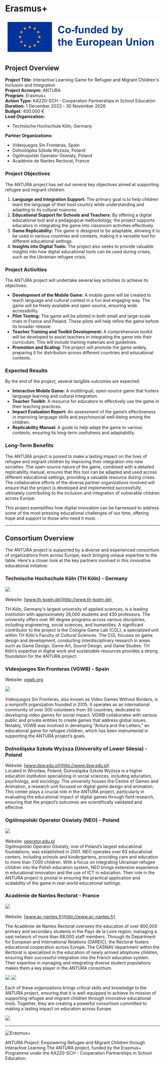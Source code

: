 # Erasmus+

![Erasmus+](../../assets/img/blog/Co-fundedbytheEU.webp)

## Project Overview

**Project Title:** Interactive Learning Game for Refugee and Migrant Children's Inclusion and Integration  
**Project Acronym:** ANTURA  
**Program:** Erasmus+  
**Action Type:** KA220-SCH - Cooperation Partnerships in School Education  
**Duration:** 1 December 2023 - 30 November 2026  
**Budget:** 400.000 €  
**Lead Organization:**

- Technische Hochschule Köln, Germany  

**Partner Organizations:**

- Videojuegos Sin Fronteras, Spain
- Dolnośląska Szkoła Wyższa, Poland
- Ogólnopolski Operator Oświaty, Poland
- Académie de Nantes Rectorat, France

### Project Objectives

The ANTURA project has set out several key objectives aimed at supporting refugee and migrant children:

1. **Language and Integration Support:** The primary goal is to help children learn the language of their host country while understanding and adapting to its cultural nuances.
2. **Educational Support for Schools and Teachers:** By offering a digital educational tool and a pedagogical methodology, the project supports educators in integrating the game into classroom activities effectively.
3. **Game Replicability:** The game is designed to be adaptable, allowing it to be used in various countries and contexts, making it a versatile tool for different educational settings.
4. **Insights into Digital Tools:** The project also seeks to provide valuable insights into how digital educational tools can be used during crises, such as the Ukrainian refugee crisis.

### Project Activities

The ANTURA project will undertake several key activities to achieve its objectives:

- **Development of the Mobile Game:** A mobile game will be created to teach language and cultural context in a fun and engaging way. The game will be freely available and open-source, ensuring wide accessibility.
- **Pilot Testing:** The game will be piloted in both small and large-scale trials in France and Poland. These pilots will help refine the game before its broader release.
- **Teacher Training and Toolkit Development:** A comprehensive toolkit will be developed to assist teachers in integrating the game into their curriculum. This will include training materials and guidelines.
- **Promotion and Scaling:** The project will promote the game widely, preparing it for distribution across different countries and educational contexts.

### Expected Results

By the end of the project, several tangible outcomes are expected:

- **Interactive Mobile Game:** A multilingual, open-source game that fosters language learning and cultural integration.
- **Teacher Toolkit:** A resource for educators to effectively use the game in their teaching practices.
- **Impact Evaluation Report:** An assessment of the game’s effectiveness in improving language skills and psychosocial well-being among the children.
- **Replicability Manual:** A guide to help adapt the game to various contexts, ensuring its long-term usefulness and adaptability.

### Long-Term Benefits

The ANTURA project is poised to make a lasting impact on the lives of refugee and migrant children by improving their integration into new societies. The open-source nature of the game, combined with a detailed replicability manual, ensures that this tool can be adapted and used across different educational settings, providing a valuable resource during crises. The collaborative efforts of the diverse partner organizations involved will ensure that the project is developed and implemented successfully, ultimately contributing to the inclusion and integration of vulnerable children across Europe.

This project exemplifies how digital innovation can be harnessed to address some of the most pressing educational challenges of our time, offering hope and support to those who need it most.

---

## Consortium Overview

The ANTURA project is supported by a diverse and experienced consortium of organizations from across Europe, each bringing unique expertise to the table. Here's a closer look at the key partners involved in this innovative educational initiative:

### Technische Hochschule Köln (TH Köln) - Germany

[![](https://blogger.googleusercontent.com/img/b/R29vZ2xl/AVvXsEhlVdg8tqwvFAXmgm8vOYX3yTtYYJlx4vtRNi1wUXfNskAVV-eeeDc2wS4EBxBxQpl3ZJIJ8NYsky6p_0wl2Vmyo3CKpnsHcKLyH826tJxH5aM6PhOrAY4rK8_7nxoe9CZa9L0SNYiwKtOEHqfcr-xkA9dzsSPlt-_utxiZ-ueqlUAA4WRoHnR-z0KhPCA/w182-h192/publicpreview.jpg)](https://blogger.googleusercontent.com/img/b/R29vZ2xl/AVvXsEhlVdg8tqwvFAXmgm8vOYX3yTtYYJlx4vtRNi1wUXfNskAVV-eeeDc2wS4EBxBxQpl3ZJIJ8NYsky6p_0wl2Vmyo3CKpnsHcKLyH826tJxH5aM6PhOrAY4rK8_7nxoe9CZa9L0SNYiwKtOEHqfcr-xkA9dzsSPlt-_utxiZ-ueqlUAA4WRoHnR-z0KhPCA/s1920/publicpreview.jpg)

Website: [www.th-koeln.de](http://www.th-koeln.de) 

TH Köln, Germany's largest university of applied sciences, is a leading institution with approximately 26,000 students and 430 professors. The university offers over 90 degree programs across various disciplines, including engineering, social sciences, and humanities. A significant contributor to the project is the Cologne Game Lab (CGL), a specialized unit within TH Köln's Faculty of Cultural Sciences. The CGL focuses on game design and development, conducting interdisciplinary research in areas such as Game Design, Game Art, Sound Design, and Game Studies. TH Köln’s expertise in digital work and sustainable resources provides a strong foundation for the ANTURA project.

### Videojuegos Sin Fronteras (VGWB) - Spain

Website: [vgwb.org](http://vgwb.org)

[![](https://blogger.googleusercontent.com/img/b/R29vZ2xl/AVvXsEhkx1TTk9ZJMrsLiHYDf3GT9HxLuCjE0nuOmNpuMvTaOSQGq0sPcdF4nYqPIrbYmE7xsX7WtfD-j1H5dvrOGMtkWz-izGYfeqYHYOIqqkMioOEliP2shyphenhyphen8dTvwybCQEjoIEB1edo6MbG-Dw2E_lSSamo3mKd7UTZIpbdG21CibWJJsQtF9LE0NwUl5uoSU/s320/VGWB_Logo_Horiz.png)](https://blogger.googleusercontent.com/img/b/R29vZ2xl/AVvXsEhkx1TTk9ZJMrsLiHYDf3GT9HxLuCjE0nuOmNpuMvTaOSQGq0sPcdF4nYqPIrbYmE7xsX7WtfD-j1H5dvrOGMtkWz-izGYfeqYHYOIqqkMioOEliP2shyphenhyphen8dTvwybCQEjoIEB1edo6MbG-Dw2E_lSSamo3mKd7UTZIpbdG21CibWJJsQtF9LE0NwUl5uoSU/s2072/VGWB_Logo_Horiz.png)


Videojuegos Sin Fronteras, also known as Video Games Without Borders, is a nonprofit organization founded in 2015. It operates as an international community of over 300 volunteers from 30 countries, dedicated to developing video games for social impact. VGWB collaborates with various public and private entities to create games that address global issues. Notably, VGWB was involved in developing "Antura and the Letters," an educational game for refugee children, which has been instrumental in supporting the ANTURA project’s goals.

### Dolnośląska Szkoła Wyższa (University of Lower Silesia) - Poland

Website: [www.dsw.edu.pl](http://www.dsw.edu.pl)  
Located in Wrocław, Poland, Dolnośląska Szkoła Wyższa is a higher education institution specializing in social sciences, including education, psychology, and sociology. The university houses the Centre of Games and Animation, a research unit focused on digital game design and animation. This center plays a crucial role in the ANTURA project, particularly in evaluating the educational impact of digital games through field research, ensuring that the project’s outcomes are scientifically validated and effective.

### Ogólnopolski Operator Oświaty (NEO) - Poland

[![](https://blogger.googleusercontent.com/img/b/R29vZ2xl/AVvXsEjK4riS8UlQ5vQ9BEC3RPtardaIBrp9AWGg2mSdkVMAm78yCXEPPUa3q_DKE4USRgezVjKFEHpWXpV44FIPVgqyG4_y7BBSt7l59DrVGBv6K1xA707SxN1pOSUCeT1SAbTMtogNV8I4zRs4cN3tzftZ35OeysqGiSRCXec2263P-ZEFE_HDtzmvRFhXbqw/w282-h107/OOO%20logo%20rgb%20po.jpg)](https://blogger.googleusercontent.com/img/b/R29vZ2xl/AVvXsEjK4riS8UlQ5vQ9BEC3RPtardaIBrp9AWGg2mSdkVMAm78yCXEPPUa3q_DKE4USRgezVjKFEHpWXpV44FIPVgqyG4_y7BBSt7l59DrVGBv6K1xA707SxN1pOSUCeT1SAbTMtogNV8I4zRs4cN3tzftZ35OeysqGiSRCXec2263P-ZEFE_HDtzmvRFhXbqw/s1358/OOO%20logo%20rgb%20po.jpg)

Website: [operator.edu.pl](http://operator.edu.pl)  
Ogólnopolski Operator Oświaty, one of Poland’s largest educational foundations, was established in 2001. NEO operates over 63 educational centers, including schools and kindergartens, providing care and education to more than 7,000 children. With a focus on integrating Ukrainian refugee children into the Polish education system, NEO brings extensive experience in educational innovation and the use of ICT in education. Their role in the ANTURA project is pivotal in ensuring the practical application and scalability of the game in real-world educational settings.

### Académie de Nantes Rectorat - France

[![](https://blogger.googleusercontent.com/img/b/R29vZ2xl/AVvXsEg_hEtfdTEi-ibMGCPsvq6AY_ZDoLzfPQG-33msY7afzfuPp94H-cYhd5W1ll21vYDu5i-kKngeDEPRId94PdOEPLgMoWTAM-_I0o_h2qDGERwGGF2-y3e5BBBMEuCY1uWzSZouXD4PWUoroqTaN_LC-cu3dpFaeRavUeUQa4PBLQcKIg_WY5lPQR5M0XE/w202-h192/Logo%20AN.png)](https://blogger.googleusercontent.com/img/b/R29vZ2xl/AVvXsEg_hEtfdTEi-ibMGCPsvq6AY_ZDoLzfPQG-33msY7afzfuPp94H-cYhd5W1ll21vYDu5i-kKngeDEPRId94PdOEPLgMoWTAM-_I0o_h2qDGERwGGF2-y3e5BBBMEuCY1uWzSZouXD4PWUoroqTaN_LC-cu3dpFaeRavUeUQa4PBLQcKIg_WY5lPQR5M0XE/s230/Logo%20AN.png)


Website: [www.ac-nantes.fr](http://www.ac-nantes.fr)  

The Académie de Nantes Rectorat oversees the education of over 800,000 primary and secondary students in the Pays de la Loire region, managing a vast network of more than 68,000 staff members. Through its Department for European and International Relations (DAREIC), the Rectorat fosters educational cooperation across Europe. The CASNAV department within the Rectorat is specialized in the education of newly arrived allophone children, ensuring their successful integration into the French education system. Their expertise in managing and integrating diverse student populations makes them a key player in the ANTURA consortium.

[![](https://blogger.googleusercontent.com/img/b/R29vZ2xl/AVvXsEjT8GxHdrBddf14nN2YbF1k0r2z-dSvi1sygbv6JSngmJYOifnIJWcb5xIZR-k49KOo42rBqVhGmOMn2R0haZVUJkF10L84ma47hCI7L3o37qzHPeIfyZ4b1_jGSCjOPyn-_YsTD4H6Po8tmdvZkNztn7xkuvyeiwWimOW56nSw4_BgvucyIS0e7Q1mOtY/w156-h156/Logo-DAREIC%20(AN)%20(1).png)](https://blogger.googleusercontent.com/img/b/R29vZ2xl/AVvXsEjT8GxHdrBddf14nN2YbF1k0r2z-dSvi1sygbv6JSngmJYOifnIJWcb5xIZR-k49KOo42rBqVhGmOMn2R0haZVUJkF10L84ma47hCI7L3o37qzHPeIfyZ4b1_jGSCjOPyn-_YsTD4H6Po8tmdvZkNztn7xkuvyeiwWimOW56nSw4_BgvucyIS0e7Q1mOtY/s225/Logo-DAREIC%20(AN)%20(1).png) [![](https://blogger.googleusercontent.com/img/b/R29vZ2xl/AVvXsEj7l83y7N_LvzkUISXZ6fRhGgtElJ6dWnCUAUg6T9VfpnOWFczQJgrgGNEEOWemgUkMct_MzZ8v72y9UeF5pkQGr4Ji2iBiT4BVHai3XbGQwq08QBA9n-v5LmsAW-5tYASZkfxeprkzA_vDrRli2i2xfMhnkCec9sn1dLZdlTLzAj5XzKghAe49xSdXLt0/w139-h154/Logo%20CASNAV%20(AN)%20(1).png)](https://blogger.googleusercontent.com/img/b/R29vZ2xl/AVvXsEj7l83y7N_LvzkUISXZ6fRhGgtElJ6dWnCUAUg6T9VfpnOWFczQJgrgGNEEOWemgUkMct_MzZ8v72y9UeF5pkQGr4Ji2iBiT4BVHai3XbGQwq08QBA9n-v5LmsAW-5tYASZkfxeprkzA_vDrRli2i2xfMhnkCec9sn1dLZdlTLzAj5XzKghAe49xSdXLt0/s262/Logo%20CASNAV%20(AN)%20(1).png)



Each of these organizations brings critical skills and knowledge to the ANTURA project, ensuring that it is well-equipped to achieve its mission of supporting refugee and migrant children through innovative educational tools. Together, they are creating a powerful consortium committed to making a lasting impact on education across Europe.

[![](https://blogger.googleusercontent.com/img/b/R29vZ2xl/AVvXsEgenFgVpspDX_Gk1wT_vAhyphenhyphenBrn0u86DyOvn_1TX7SCWhY5dTS6IzpYbGA7tUStaXmVl6VtrGyoN0wa2cC0AjhoI46GIBeRszrjq1Mh0fZKoCEia_aqVFnouNppz5ALparQtk0jI2M4fycmJap3BWyzKLgokI6c2rhK25pqA5pv-1-nYIpE5PY3L0nJRjr8/s320/Erasmus_with_baseline-left_pos_RGB_EN.png)](https://blogger.googleusercontent.com/img/b/R29vZ2xl/AVvXsEgenFgVpspDX_Gk1wT_vAhyphenhyphenBrn0u86DyOvn_1TX7SCWhY5dTS6IzpYbGA7tUStaXmVl6VtrGyoN0wa2cC0AjhoI46GIBeRszrjq1Mh0fZKoCEia_aqVFnouNppz5ALparQtk0jI2M4fycmJap3BWyzKLgokI6c2rhK25pqA5pv-1-nYIpE5PY3L0nJRjr8/s2708/Erasmus_with_baseline-left_pos_RGB_EN.png)

---

![Erasmus+](../assets/img/blog/Co-fundedbytheEU.webp)

ANTURA Project: Empowering Refugee and Migrant Children through Interactive Learning The ANTURA project, funded by the Erasmus+ Programme under the KA220-SCH - Cooperation Partnerships in School Education.